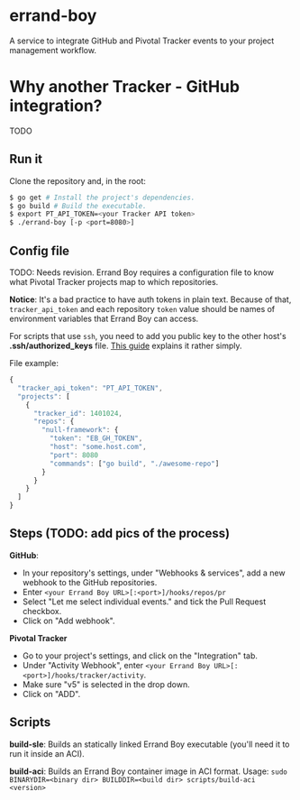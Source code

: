 # errand-boy
A service to integrate GitHub and Pivotal Tracker events to your project management workflow.

# Why another Tracker - GitHub integration?
TODO

## Run it
Clone the repository and, in the root:
```sh
$ go get # Install the project's dependencies.
$ go build # Build the executable.
$ export PT_API_TOKEN=<your Tracker API token>
$ ./errand-boy [-p <port=8080>]
```

## Config file
TODO: Needs revision.
Errand Boy requires a configuration file to know what Pivotal Tracker projects map to which
repositories.

**Notice**: It's a bad practice to have auth tokens in plain text. Because of that,
`tracker_api_token` and each repository `token` value should be names of  environment variables that
Errand Boy can access.

For scripts that use `ssh`, you need to add you public key to the other host's
**.ssh/authorized_keys** file. [This guide](http://linuxproblem.org/art_9.html) explains it rather
simply.

File example:

```js
{
  "tracker_api_token": "PT_API_TOKEN",
  "projects": [
    {
      "tracker_id": 1401024,
      "repos": {
        "null-framework": {
          "token": "EB_GH_TOKEN",
          "host": "some.host.com",
          "port": 8080
          "commands": ["go build", "./awesome-repo"]
        }
      }
    }
  ]
}
```

## Steps (TODO: add pics of the process)

**GitHub**:
- In your repository's settings, under "Webhooks & services", add a new webhook to the GitHub
repositories.
- Enter `<your Errand Boy URL>[:<port>]/hooks/repos/pr`
- Select "Let me select individual events." and tick the Pull Request checkbox.
- Click on "Add webhook".

**Pivotal Tracker**

- Go to your project's settings, and click on the "Integration" tab.
- Under "Activity Webhook", enter `<your Errand Boy URL>[:<port>]/hooks/tracker/activity`.
- Make sure "v5" is selected in the drop down.
- Click on "ADD".

## Scripts

**build-sle**: Builds an statically linked Errand Boy executable (you'll need it to run it inside
an ACI).

**build-aci**: Builds an Errand Boy container image in ACI format.
Usage: `sudo BINARYDIR=<binary dir> BUILDDIR=<build dir> scripts/build-aci <version>`
